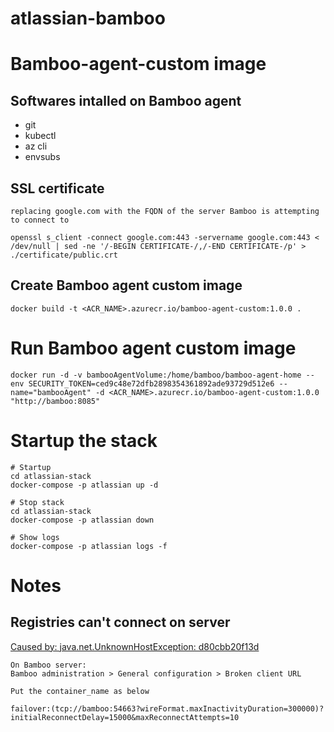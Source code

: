 # atlassian-bamboo

# Bamboo-agent-custom image

## Softwares intalled on Bamboo agent
- git
- kubectl
- az cli
- envsubs

## SSL certificate
```
replacing google.com with the FQDN of the server Bamboo is attempting to connect to

openssl s_client -connect google.com:443 -servername google.com:443 < /dev/null | sed -ne '/-BEGIN CERTIFICATE-/,/-END CERTIFICATE-/p' > ./certificate/public.crt
```

## Create Bamboo agent custom image
```
docker build -t <ACR_NAME>.azurecr.io/bamboo-agent-custom:1.0.0 .
```

# Run Bamboo agent custom image
```
docker run -d -v bambooAgentVolume:/home/bamboo/bamboo-agent-home --env SECURITY_TOKEN=ced9c48e72dfb2898354361892ade93729d512e6 --name="bambooAgent" -d <ACR_NAME>.azurecr.io/bamboo-agent-custom:1.0.0 "http://bamboo:8085"
```

# Startup the stack
```
# Startup
cd atlassian-stack
docker-compose -p atlassian up -d

# Stop stack
cd atlassian-stack
docker-compose -p atlassian down

# Show logs
docker-compose -p atlassian logs -f
```


# Notes

## Registries can't connect on server
[Caused by: java.net.UnknownHostException: d80cbb20f13d](https://community.atlassian.com/t5/Bamboo-questions/FATAL-ERROR-Bamboo-Remote-Agent-is-loading-constently/qaq-p/1041828)
```
On Bamboo server:
Bamboo administration > General configuration > Broken client URL

Put the container_name as below

failover:(tcp://bamboo:54663?wireFormat.maxInactivityDuration=300000)?initialReconnectDelay=15000&maxReconnectAttempts=10
```